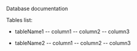 Database documentation

Tables list:
- tableName1
  -- column1
  -- column2
  -- column3

- tableName2
  -- column1
  -- column2 
  -- column3

